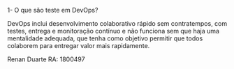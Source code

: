1- O que são teste em DevOps?

DevOps inclui desenvolvimento colaborativo rápido sem contratempos, 
com testes, entrega e monitoração contínuo e não funciona sem que haja uma mentalidade adequada, que tenha como 
objetivo permitir que todos colaborem para entregar valor mais rapidamente.



Renan Duarte RA: 1800497
